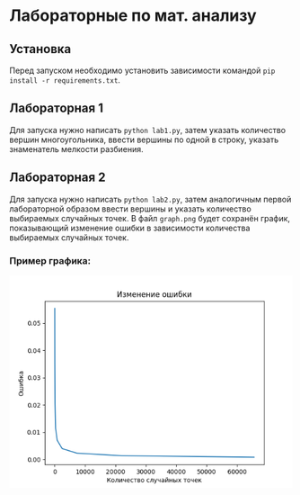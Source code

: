 # Лабораторные по мат. анализу
## Установка
Перед запуском необходимо установить зависимости командой `pip install -r requirements.txt`.
## Лабораторная 1
Для запуска нужно написать `python lab1.py`, затем указать количество вершин многоугольника, ввести вершины по одной в строку, указать знаменатель мелкости разбиения.

## Лабораторная 2
Для запуска нужно написать `python lab2.py`, затем аналогичным первой лабораторной образом ввести вершины и указать количество выбираемых случайных точек. В файл `graph.png` будет сохранён график, показывающий изменение ошибки в зависимости количества выбираемых случайных точек.

### Пример графика:
![График ошибки](./graph.png)